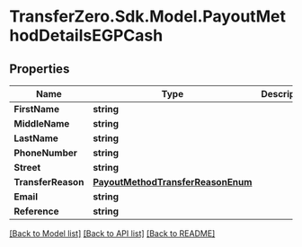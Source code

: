 
# TransferZero.Sdk.Model.PayoutMethodDetailsEGPCash

## Properties

Name | Type | Description | Notes
------------ | ------------- | ------------- | -------------
**FirstName** | **string** |  | 
**MiddleName** | **string** |  | 
**LastName** | **string** |  | 
**PhoneNumber** | **string** |  | 
**Street** | **string** |  | 
**TransferReason** | [**PayoutMethodTransferReasonEnum**](PayoutMethodTransferReasonEnum.md) |  | 
**Email** | **string** |  | [optional] 
**Reference** | **string** |  | [optional] 

[[Back to Model list]](../README.md#documentation-for-models)
[[Back to API list]](../README.md#documentation-for-api-endpoints)
[[Back to README]](../README.md)


